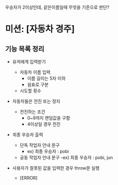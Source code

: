 우승자가 2이상인데, 같은이름일때 무엇을 기준으로 판단?

# 미션: [자동차 경주]

## 기능 목록 정리

- 유저에게 입력받기

  - 자동차 이름 입력
    - 이름 길이는 5자 이하
    - 쉼표로 구분
  - 시도할 횟수

- 자동차들은 전진 또는 정지

  - 전진하는 조건
    - 0~9까지 랜덤값을 구함
    - 4이상일 경우 전진

- 최종 우승자 출력

  - 단독 작업자 안내 문구
    - ex) 최종 우승자 : pobi
  - 공동 작업자 안내 문구
    -ex) 최종 우승자 : pobi, jun

- 사용자가 잘못된 값을 입력한 경우 throw문 실행
  - [ERROR]
